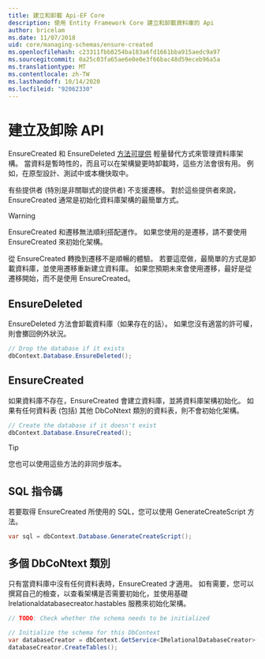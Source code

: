 ```yaml
---
title: 建立和卸載 Api-EF Core
description: 使用 Entity Framework Core 建立和卸載資料庫的 Api
author: bricelam
ms.date: 11/07/2018
uid: core/managing-schemas/ensure-created
ms.openlocfilehash: c23311fbb8254ba183a6fd1661bba915aedc9a97
ms.sourcegitcommit: 0a25c03fa65ae6e0e0e3f66bac48d59eceb96a5a
ms.translationtype: MT
ms.contentlocale: zh-TW
ms.lasthandoff: 10/14/2020
ms.locfileid: "92062330"
---
```

# <a name="create-and-drop-apis"></a>建立及卸除 API

EnsureCreated 和 EnsureDeleted [方法可提供](xref:core/managing-schemas/migrations/index) 輕量替代方式來管理資料庫架構。 當資料是暫時性的，而且可以在架構變更時卸載時，這些方法會很有用。 例如，在原型設計、測試中或本機快取中。

有些提供者 (特別是非關聯式的提供者) 不支援遷移。 對於這些提供者來說，EnsureCreated 通常是初始化資料庫架構的最簡單方式。

> [!WARNING]
> EnsureCreated 和遷移無法順利搭配運作。 如果您使用的是遷移，請不要使用 EnsureCreated 來初始化架構。

從 EnsureCreated 轉換到遷移不是順暢的體驗。 若要這麼做，最簡單的方式是卸載資料庫，並使用遷移重新建立資料庫。 如果您預期未來會使用遷移，最好是從遷移開始，而不是使用 EnsureCreated。

## <a name="ensuredeleted"></a>EnsureDeleted

EnsureDeleted 方法會卸載資料庫（如果存在的話）。 如果您沒有適當的許可權，則會擲回例外狀況。

```csharp
// Drop the database if it exists
dbContext.Database.EnsureDeleted();
```

## <a name="ensurecreated"></a>EnsureCreated

如果資料庫不存在，EnsureCreated 會建立資料庫，並將資料庫架構初始化。 如果有任何資料表 (包括) 其他 DbCoNtext 類別的資料表，則不會初始化架構。

```csharp
// Create the database if it doesn't exist
dbContext.Database.EnsureCreated();
```

> [!TIP]
> 您也可以使用這些方法的非同步版本。

## <a name="sql-script"></a>SQL 指令碼

若要取得 EnsureCreated 所使用的 SQL，您可以使用 GenerateCreateScript 方法。

```csharp
var sql = dbContext.Database.GenerateCreateScript();
```

## <a name="multiple-dbcontext-classes"></a>多個 DbCoNtext 類別

只有當資料庫中沒有任何資料表時，EnsureCreated 才適用。 如有需要，您可以撰寫自己的檢查，以查看架構是否需要初始化，並使用基礎 Irelationaldatabasecreator.hastables 服務來初始化架構。

```csharp
// TODO: Check whether the schema needs to be initialized

// Initialize the schema for this DbContext
var databaseCreator = dbContext.GetService<IRelationalDatabaseCreator>();
databaseCreator.CreateTables();
```
